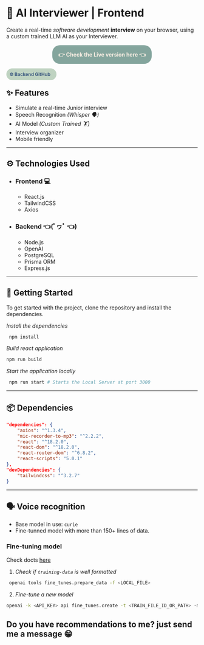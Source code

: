 # 🧠 AI Interviewer | Frontend

Create a real-time _software development_ **interview** on your browser, using a custom trained LLM AI as your Interviewer.

<p align="center" style="padding:1rem;">
  <a
  style="background-color: #84a59d; border-radius:20px; padding:1rem; color:#f7ede2; font-weight:bold; text-decoration:none;"
  href="https://ai-interviewer-gh3q.onrender.com">👉 Check the Live version here 👈</a>
</p>

<a
style="background-color:#bfd3c1; border-radius:20px; padding:0.5rem; color:#3d5a80; font-size:0.75rem; padding-right:1rem; font-weight:bold; text-decoration:none;"
href="https://github.com/lucianosimoni/ai-interviewer-server"
target="_blank">
⚙️ Backend GitHub
</a>

## ✨ Features

- Simulate a real-time Junior interview
- Speech Recognition _(Whisper 🗣️)_
- AI Model _(Custom Trained 🏋️)_
- Interview organizer
- Mobile friendly

---

## ⚙️ Technologies Used

- ### Frontend 💻

  - React.js
  - TailwindCSS
  - Axios

- ### Backend 👈(ﾟヮﾟ 👈)

  - Node.js
  - OpenAI
  - PostgreSQL
  - Prisma ORM
  - Express.js

---

## 🚂 Getting Started

To get started with the project, clone the repository and install the dependencies.

_Install the dependencies_

```bash
 npm install
```

_Build react application_

```bash
npm run build
```

_Start the application locally_

```bash
 npm run start # Starts the Local Server at port 3000
```

---

## 📦 Dependencies

```json
"dependencies": {
    "axios": "^1.3.4",
    "mic-recorder-to-mp3": "^2.2.2",
    "react": "^18.2.0",
    "react-dom": "^18.2.0",
    "react-router-dom": "^6.8.2",
    "react-scripts": "5.0.1"
},
"devDependencies": {
    "tailwindcss": "^3.2.7"
}
```

---

## 🗣️ Voice recognition

- Base model in use: `curie`
- Fine-tunned model with more than 150+ lines of data.

### Fine-tuning model

Check docts [here](https://platform.openai.com/docs/guides/fine-tuning/create-a-fine-tuned-model)

1. _Check if `training-data` is well formatted_

```bash
 openai tools fine_tunes.prepare_data -f <LOCAL_FILE>
```

2. _Fine-tune a new model_

```bash
openai -k <API_KEY> api fine_tunes.create -t <TRAIN_FILE_ID_OR_PATH> -m <BASE_MODEL> --suffix "custom model name"
```

## Do you have recommendations to me? just send me a message 😁
